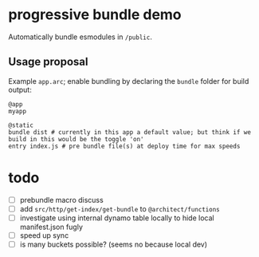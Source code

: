 # progressive bundle demo

Automatically bundle esmodules in `/public`.

## Usage proposal    

Example `app.arc`; enable bundling by declaring the `bundle` folder for build output:

```arc
@app
myapp

@static
bundle dist # currently in this app a default value; but think if we build in this would be the toggle 'on'
entry index.js # pre bundle file(s) at deploy time for max speeds
```

# todo

- [ ] prebundle macro discuss
- [ ] add `src/http/get-index/get-bundle` to `@architect/functions`
- [ ] investigate using internal dynamo table locally to hide local manifest.json fugly
- [ ] speed up sync
- [ ] is many buckets possible? (seems no because local dev)
